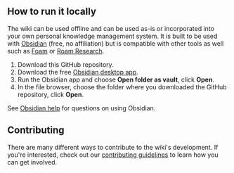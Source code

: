 ## How to run it locally

The wiki can be used offline and can be used as-is or incorporated into your own personal knowledge management system. It is built to be used with [Obsidian](https://obsidian.md/) (free, no affiliation) but is compatible with other tools as well such as [Foam](https://github.com/foambubble/foam) or [Roam Research](https://roamresearch.com/).

1. Download this GitHub repository.
2. Download the free [Obsidian desktop app](https://obsidian.md/).
3. Run the Obsidian app and choose **Open folder as vault**, click **Open**.
4. In the file browser, choose the folder where you downloaded the GitHub repository, click **Open**.

See [Obsidian help](https://help.obsidian.md/) for questions on using Obsidian.

## Contributing

There are many different ways to contribute to the wiki's development. If you're interested, check out our [contributing guidelines](https://github.com/joshuniverse/THPedia/blob/main/CONTRIBUTING.md) to learn how you can get involved.
